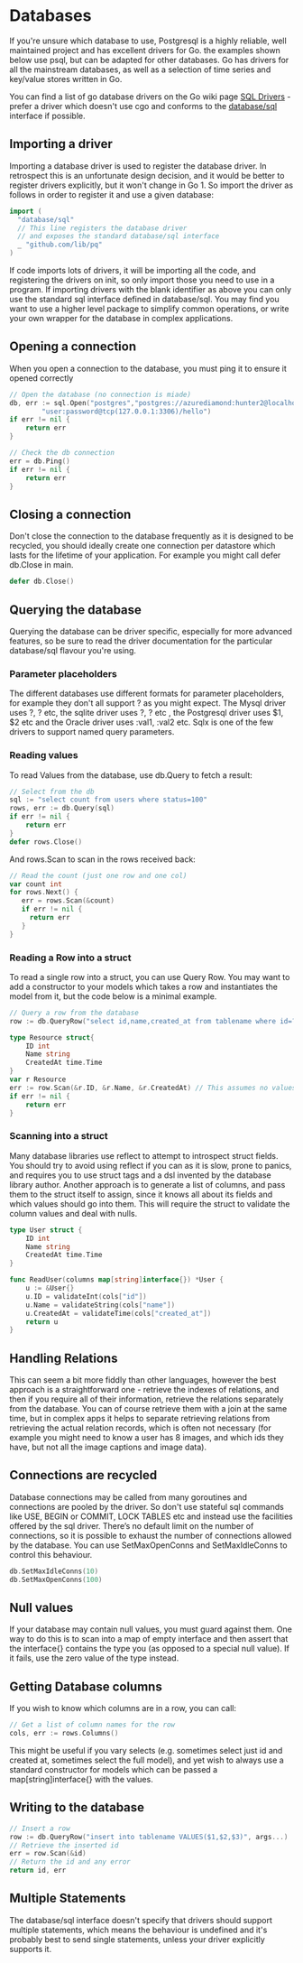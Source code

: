 # Databases

If you're unsure which database to use, Postgresql is a highly reliable, well maintained project and has excellent drivers for Go. the examples shown below use psql, but can be adapted for other databases. Go has drivers for all the mainstream databases, as well as a selection of time series and key/value stores written in Go.

You can find a list of go database drivers on the Go wiki page [SQL Drivers](https://github.com/golang/go/wiki/SQLDrivers) - prefer a driver which doesn't use cgo and conforms to the [database/sql](https://golang.org/pkg/database/sql/) interface if possible.

## Importing a driver

Importing a database driver is used to register the database driver. In retrospect this is an unfortunate design decision, and it would be better to register drivers explicitly, but it won't change in Go 1. So import the driver as follows in order to register it and use a given database:

```go
import (
  "database/sql"
  // This line registers the database driver 
  // and exposes the standard database/sql interface
  _ "github.com/lib/pq" 
)
```

If code imports lots of drivers, it will be importing all the code, and registering the drivers on init, so only import those you need to use in a program. If importing drivers with the blank identifier as above you can only use the standard sql interface defined in database/sql. You may find you want to use a higher level package to simplify common operations, or write your own wrapper for the database in complex applications. 

## Opening a connection

When you open a connection to the database, you must ping it to ensure it opened correctly

```go
// Open the database (no connection is miade)
db, err := sql.Open("postgres","postgres://azurediamond:hunter2@localhost/azurediamond?sslmode=verify-full")
        "user:password@tcp(127.0.0.1:3306)/hello")
if err != nil {
    return err
}

// Check the db connection
err = db.Ping()
if err != nil {
    return err
}
```

## Closing a connection

Don't close the connection to the database frequently as it is designed to be recycled,  you should ideally create one connection per datastore which lasts for the lifetime of your application. For example you might call defer db.Close in main.

```go
defer db.Close()
```

## Querying the database

Querying the database can be driver specific, especially for more advanced features, so be sure to read the driver documentation for the particular database/sql flavour you're using.

### Parameter placeholders

The different databases use different formats for parameter placeholders, for example they don't all support ? as you might expect. The Mysql driver uses ?, ? etc, the sqlite driver uses ?, ? etc , the Postgresql driver uses $1, $2 etc and the Oracle driver uses :val1, :val2 etc. Sqlx is one of the few drivers to support named query parameters.

### Reading values

To read Values from the database, use db.Query to fetch a result:

```go
// Select from the db
sql := "select count from users where status=100"
rows, err := db.Query(sql)
if err != nil {
    return err
}
defer rows.Close()
```

And rows.Scan to scan in the rows received back:

```go
// Read the count (just one row and one col)
var count int 
for rows.Next() {
   err = rows.Scan(&count)
   if err != nil {
     return err
   }
}
```

### Reading a Row into a struct

To read a single row into a struct, you can use Query Row. You may want to add a constructor to your models which takes a row and instantiates the model from it, but the code below is a minimal example.

```go
// Query a row from the database
row := db.QueryRow("select id,name,created_at from tablename where id=?", id)

type Resource struct{
    ID int
    Name string
    CreatedAt time.Time
}
var r Resource
err := row.Scan(&r.ID, &r.Name, &r.CreatedAt) // This assumes no values are nil in the database
if err != nil {
    return err
}
```

### Scanning into a struct

Many database libraries use reflect to attempt to introspect struct fields. You should try to avoid using reflect if you can as it is slow, prone to panics, and requires you to use struct tags and a dsl invented by the database library author. Another approach is to generate a list of columns, and pass them to the struct itself to assign, since it knows all about its fields and which values should go into them. This will require the struct to validate the column values and deal with nulls.  

```go
type User struct {
    ID int
    Name string
    CreatedAt time.Time
}

func ReadUser(columns map[string]interface{}) *User {
    u := &User{}
    u.ID = validateInt(cols["id"])
    u.Name = validateString(cols["name"])
    u.CreatedAt = validateTime(cols["created_at"])
    return u
}
```

## Handling Relations

This can seem a bit more fiddly than other languages, however the best approach is a straightforward one - retrieve the indexes of relations, and then if you require all of their information, retrieve the relations separately from the database. You can of course retrieve them with a join at the same time, but in complex apps it helps to separate retrieving relations from retrieving the actual relation records, which is often not necessary \(for example you might need to know a user has 8 images, and which ids they have, but not all the image captions and image data\).

## Connections are recycled

Database connections may be called from many goroutines and connections are pooled by the driver. So don't use stateful sql commands like USE, BEGIN or COMMIT, LOCK TABLES etc and instead use the facilities offered by the sql driver. There’s no default limit on the number of connections, so it is possible to exhaust the number of connections allowed by the database. You can use  SetMaxOpenConns and SetMaxIdleConns to control this behaviour.

```go
db.SetMaxIdleConns(10)
db.SetMaxOpenConns(100)
```

## Null values

If your database may contain null values, you must guard against them. One way to do this is to scan into a map of empty interface and then assert that the interface{} contains the type you \(as opposed to a special null value\). If it fails, use the zero value of the type instead.

## Getting Database columns

If you wish to know which columns are in a row, you can call:

```go
// Get a list of column names for the row
cols, err := rows.Columns()
```

This might be useful if you vary selects \(e.g. sometimes select just id and created at, sometimes select the full model\), and yet wish to always use a standard constructor for models which can be passed a map\[string\]interface{} with the values.

## Writing to the database

```go
// Insert a row
row := db.QueryRow("insert into tablename VALUES($1,$2,$3)", args...)
// Retrieve the inserted id
err = row.Scan(&id)
// Return the id and any error
return id, err
```

## Multiple Statements

The database/sql interface doesn't specify that drivers should support multiple statements, which means the behaviour is undefined and it's probably best to send single statements, unless your driver explicitly supports it.

